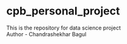 # cpb_personal_project
This is the repository for data science project
<br>
Author - Chandrashekhar Bagul
